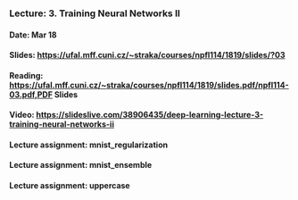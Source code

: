 ### Lecture: 3. Training Neural Networks II
#### Date: Mar 18
#### Slides: https://ufal.mff.cuni.cz/~straka/courses/npfl114/1819/slides/?03
#### Reading: https://ufal.mff.cuni.cz/~straka/courses/npfl114/1819/slides.pdf/npfl114-03.pdf,PDF Slides
#### Video: https://slideslive.com/38906435/deep-learning-lecture-3-training-neural-networks-ii
#### Lecture assignment: mnist_regularization
#### Lecture assignment: mnist_ensemble
#### Lecture assignment: uppercase
